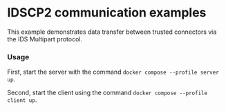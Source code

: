 # IDSCP2 communication examples

This example demonstrates data transfer between trusted connectors via the IDS Multipart protocol.

### Usage

First, start the server with the command `docker compose --profile server up`.

Second, start the client using the command `docker compose --profile client up`.